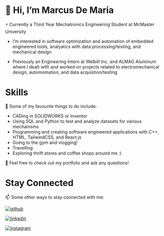# 👋 Hi, I’m Marcus De Maria

⚡ Currently a Third Year Mechatronics Engineering Student at McMaster University

- I’m interested in software optimization and automation of embedded engineered tools, analyatics with data processing/testing, and mechanical design

- Previously an Engineering Intern at Welbilt Inc. and ALMAG Aluminum where I dealt with and worked on projects related to electromechanical design, automomation, and data acquistion/testing

# Skills

🌱 Some of my favourite things to do include:
  - CADing in SOLIDWORKS or Inventor
  - Using SQL and Python to test and analyze datasets for various mechanisms
  - Programming and creating software engineered applications with C++, HTML, TailwindCSS, and React.js
  - Going to the gym and vlogging!
  - Travelling
  - Exploring thrift stores and coffee shops around me :)

💞️ Feel free to check out my portfolio and ask any questions!

# Stay Connected

📫 Some other ways to stay connected with me:

[![github](https://img.shields.io/badge/GitHub-000000?style=for-the-badge&logo=GitHub&logoColor=white)](https://github.com/marcusdemaria)  

[![linkedin](https://img.shields.io/badge/LinkedIn-white?style=for-the-badge&logo=LinkedIn&logoColor=blue)](https://www.linkedin.com/in/marcus-de-maria-54a137251/)

[![instagram](https://img.shields.io/badge/Instagram-red?style=for-the-badge&logo=Instagram&logoColor=white)](https://www.instagram.com/marcusdemariaa?igsh=MTgwZGppMDNuNGdmMA%3D%3D&utm_source=qr)
  


<!---
marcusdemaria/marcusdemaria is a ✨ special ✨ repository because its `README.md` (this file) appears on your GitHub profile.
You can click the Preview link to take a look at your changes.
--->

